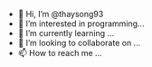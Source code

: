 - 👋 Hi, I’m @thaysong93
- 👀 I’m interested in programming...
- 🌱 I’m currently learning ...
- 💞️ I’m looking to collaborate on ...
- 📫 How to reach me ...

<!---
thaysong93/thaysong93 is a ✨ special ✨ repository because its `README.md` (this file) appears on your GitHub profile.
You can click the Preview link to take a look at your changes.
--->
